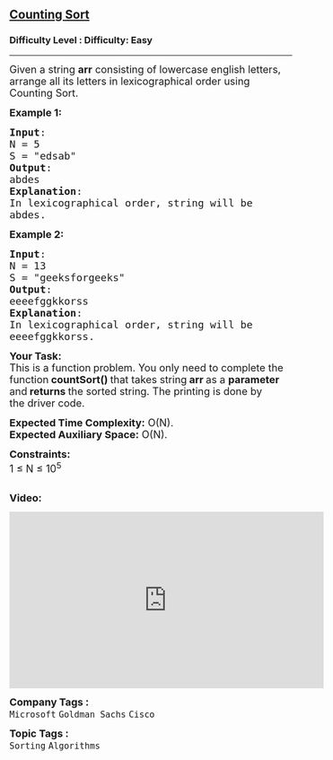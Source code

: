 <h2><a href="https://www.geeksforgeeks.org/problems/counting-sort/1?page=3&difficulty=Easy&status=unsolved&sortBy=submissions">Counting Sort</a></h2><h3>Difficulty Level : Difficulty: Easy</h3><hr><div class="problems_problem_content__Xm_eO"><p><span style="font-size:18px">Given a string <strong>arr</strong> consisting of lowercase english&nbsp;letters, arrange all its letters in lexicographical order using Counting Sort.</span></p>

<p><span style="font-size:18px"><strong>Example 1:</strong></span></p>

<pre><span style="font-size:18px"><strong>Input</strong>:
N = 5
S = "edsab"
<strong>Output</strong>:
abdes
<strong>Explanation</strong>: 
In lexicographical order, string will be 
abdes.</span>
</pre>

<p><span style="font-size:18px"><strong>Example 2:</strong></span></p>

<pre><span style="font-size:18px"><strong>Input</strong>:
N = 13
S = "geeksforgeeks"
<strong>Output</strong>:
eeeefggkkorss
<strong>Explanation</strong>:
In lexicographical order, string will be 
eeeefggkkorss.</span></pre>

<p><span style="font-size:18px"><strong>Your Task:</strong><br>
This is a function<strong> </strong>problem. You only need to complete the function<strong> countSort()&nbsp;</strong>that takes string<strong> arr&nbsp;</strong>as a&nbsp;<strong>parameter </strong>and<strong> returns </strong>the sorted string. The printing is done by the&nbsp;driver code.</span></p>

<p><span style="font-size:18px"><strong>Expected Time Complexity:</strong>&nbsp;O(N).<br>
<strong>Expected Auxiliary Space:</strong>&nbsp;O(N).</span></p>

<p><span style="font-size:18px"><strong>Constraints:</strong><br>
1 ≤ N ≤ 10<sup>5</sup></span></p>

<p><br>
<strong><span style="font-size:18px">Video:</span></strong></p>

<p><iframe frameborder="0" height="315" src="https://www.youtube.com/embed/7zuGmKfUt7s" width="560"></iframe></p>
</div><p><span style=font-size:18px><strong>Company Tags : </strong><br><code>Microsoft</code>&nbsp;<code>Goldman Sachs</code>&nbsp;<code>Cisco</code>&nbsp;<br><p><span style=font-size:18px><strong>Topic Tags : </strong><br><code>Sorting</code>&nbsp;<code>Algorithms</code>&nbsp;
